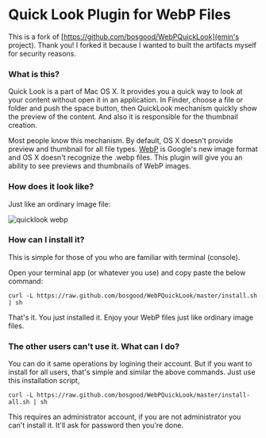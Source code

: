 # Quick Look Plugin for WebP Files

This is a fork of [https://github.com/bosgood/WebPQuickLook](emin's project).
Thank you! I forked it because I wanted to built the artifacts myself for security reasons.

### What is this?

Quick Look is a part of Mac OS X. It provides you a quick way
to look at your content without open it in an application.
In Finder, choose a file or folder and push the space button, then QuickLook
mechanism quickly show the preview of the content. And also it is responsible
for the thumbnail creation.

Most people know this mechanism. By default, OS X doesn't provide preview and
thumbnail for all file types. [WebP](https://developers.google.com/speed/webp/) is Google's new image format and OS X
doesn't recognize the .webp files. This plugin will give you an ability to
see previews and thumbnails of WebP images.

### How does it look like?

Just like an ordinary image file:

![quicklook webp](https://raw.github.com/bosgood/WebPQuickLook/master/screenshot.png 'WebP')

### How can I install it?

This is simple for those of you who are familiar with terminal
(console).

Open your terminal app (or whatever you use) and copy paste the below
command:

    curl -L https://raw.github.com/bosgood/WebPQuickLook/master/install.sh | sh

That's it. You just installed it. Enjoy your WebP files just like ordinary
image files.

### The other users can't use it. What can I do?

You can do it same operations by logining their account. But if you want
to install for all users, that's simple and similar the above commands.
Just use this installation script,

    curl -L https://raw.github.com/bosgood/WebPQuickLook/master/install-all.sh | sh

This requires an administrator account, if you are not administrator you
can't install it. It'll ask for password then you're done.
